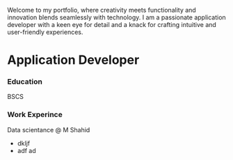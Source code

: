 Welcome to my portfolio, where creativity meets functionality and innovation blends seamlessly with technology. I am a passionate application developer with a keen eye for detail and a knack for crafting intuitive and user-friendly experiences. 

# Application Developer
### Education
BSCS
### Work Experince 
Data scientance @ M Shahid
- dkljf
- adf ad
